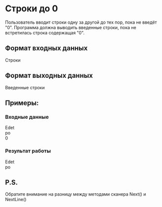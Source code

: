 # Строки до 0
Пользователь вводит строки одну за другой до тех 
пор, пока не введёт "0". 
Программа должна выводить введенные строки, 
пока не встретилась строка содержащая "0".

## Формат входных данных
Строки
## Формат выходных данных
Введенные строки

## Примеры:
### Входные данные
Edet  
po  
0  
### Результат работы
Edet  
po

## P.S.
Обратите внимание на разницу между методами сканера
Next() и NextLine()